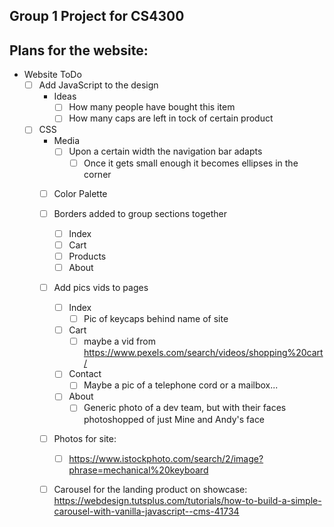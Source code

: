Group 1 Project for CS4300
---
## Plans for the website:
- Website ToDo
	- [ ] Add JavaScript to the design
		- Ideas
			- [ ] How many people have bought this item
			- [ ] How many caps are left in tock of certain product
	- [ ] CSS
		- Media
			- [ ] Upon a certain width the navigation bar adapts
				- [ ] Once it gets small enough it becomes ellipses in the corner
		- [ ] Color Palette
		- [ ] Borders added to group sections together
			- [ ] Index
			- [ ] Cart
			- [ ] Products
			- [ ] About
        - [ ] Add pics vids to pages
            - [ ] Index
                - [ ] Pic of keycaps behind name of site
            - [ ] Cart
                - [ ] maybe a vid from https://www.pexels.com/search/videos/shopping%20cart/
            - [ ] Contact
                - [ ] Maybe a pic of a telephone cord or a mailbox...
            - [ ] About
                - [ ] Generic photo of a dev team, but with their faces photoshopped of just Mine and Andy's face
		- [ ] Photos for site:
			- [ ] https://www.istockphoto.com/search/2/image?phrase=mechanical%20keyboard
		- [ ] Carousel for the landing product on showcase: https://webdesign.tutsplus.com/tutorials/how-to-build-a-simple-carousel-with-vanilla-javascript--cms-41734

